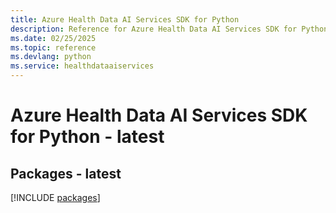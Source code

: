 ```yaml
---
title: Azure Health Data AI Services SDK for Python
description: Reference for Azure Health Data AI Services SDK for Python
ms.date: 02/25/2025
ms.topic: reference
ms.devlang: python
ms.service: healthdataaiservices
---
```

# Azure Health Data AI Services SDK for Python - latest
## Packages - latest
[!INCLUDE [packages](health-data-ai-services-index.md)]